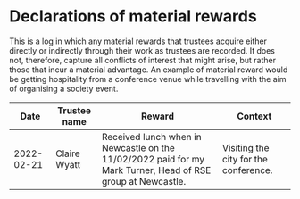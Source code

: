 # Declarations of material rewards

This is a log in which any material rewards that trustees acquire either directly or
indirectly through their work as trustees are recorded. It does not, therefore,
capture all conflicts of interest that might arise, but rather those that incur
a material advantage. An example of material reward would be getting hospitality from a
conference venue while travelling with the aim of organising a society event.


| Date | Trustee name | Reward | Context |
|-----|------------|----------------|----------------------|
| 2022-02-21 | Claire Wyatt | Received lunch when in Newcastle on the 11/02/2022 paid for my Mark Turner, Head of RSE group at Newcastle. | Visiting the city for the conference. |
